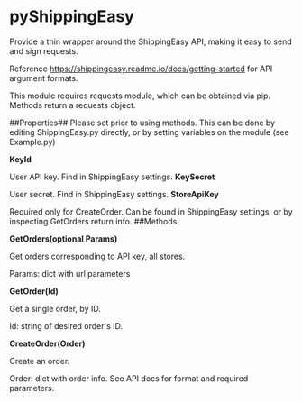 # pyShippingEasy
Provide a thin wrapper around the ShippingEasy API, making it easy to send and sign requests.

Reference https://shippingeasy.readme.io/docs/getting-started for API argument formats.

This module requires requests module, which can be obtained via pip. Methods return a requests object.

##Properties##
Please set prior to using methods. This can be done by editing ShippingEasy.py directly, or by setting variables on the module (see Example.py)

**KeyId**

User API key. Find in ShippingEasy settings.
**KeySecret**

User secret. Find in ShippingEasy settings.
**StoreApiKey**

Required only for CreateOrder. Can be found in ShippingEasy settings, or by inspecting GetOrders return info.
##Methods

**GetOrders(optional Params)**

Get orders corresponding to API key, all stores.

Params: dict with url parameters

**GetOrder(Id)**

Get a single order, by ID.

Id: string of desired order's ID.

**CreateOrder(Order)**

Create an order.

Order: dict with order info. See API docs for format and required parameters. 

